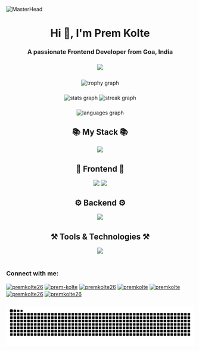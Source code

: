 ![MasterHead](https://pbs.twimg.com/profile_banners/1484745326926110720/1710215266/1500x500)
###  
<h1 align="center">  Hi 👋, I'm Prem Kolte </h1> 
<h3 align="center"> A passionate Frontend Developer from Goa, India</h3>  
 
###  
   
<div align="center">
  <img src="https://profile-counter.glitch.me/premkolte/count.svg?" start="1000" />
</div>
 
###
<div align="center">  
  <img src="https://github-profile-trophy.vercel.app?username=premkolte&theme=dracula&column=-1&row=1&margin-w=8&margin-h=8&no-bg=false&no-frame=false&order=4" height="150"  alt="trophy graph"  />
</div>

###

<div align="center">
  <img src="https://github-readme-stats.vercel.app/api?username=premkolte&hide_title=false&hide_rank=false&show_icons=true&include_all_commits=true&count_private=true&disable_animations=false&theme=dracula&locale=en&hide_border=false" height="150" alt="stats graph"  />
  <img src="https://streak-stats.demolab.com?user=premkolte&locale=en&mode=daily&theme=dracula&hide_border=false&border_radius=5" height="150" alt="streak graph"  />
</div>

###

<div align="center">
  <img src="https://github-readme-stats.vercel.app/api/top-langs?username=Premkolte&locale=en&hide_title=false&layout=compact&card_width=320&langs_count=6&theme=dracula&hide_border=false&order=2" height="150" alt="languages graph"  />
</div>

### 

<h2 align="center">📚 My Stack 📚</h2>
<div align="center">
    <img src="https://skillicons.dev/icons?i=mongodb,express,react,nodejs" />
</div>

<h2 align="center">🎨 Frontend 🎨</h2>
<div align="center">
    <img src="https://skillicons.dev/icons?i=html,css,js,ts,react,redux,nextjs,tailwind,bootstrap,materialui"/>
    <img src="https://skillicons.dev/icons?i=babel,webpack,githubactions,vite"/>
</div>

<h2 align="center">⚙️ Backend ⚙️</h2>
<div align="center">
    <img src="https://skillicons.dev/icons?i=nodejs,express,mongo,django,nginx,redis,kafka,prisma" />
</div>

<h2 align="center">⚒️ Tools & Technologies ⚒️</h2>
<div align="center">
    <img src="https://skillicons.dev/icons?i=git,github,figma,docker,kubernetes,aws,firebase,appwrite,postman" />
</div>
<br/>

###
<div align="left">
  <h3 align="left">Connect with me: </h3> 
  <p align="left">
  <a href="https://twitter.com/premkolte26" target="blank"><img align="center" src="https://raw.githubusercontent.com/rahuldkjain/github-profile-readme-generator/master/src/images/icons/Social/twitter.svg" alt="premkolte26" height="30" width="40" /></a>
  <a href="https://linkedin.com/in/prem-kolte" target="blank"><img align="center" src="https://raw.githubusercontent.com/rahuldkjain/github-profile-readme-generator/master/src/images/icons/Social/linked-in-alt.svg" alt="prem-kolte" height="30" width="40" /></a>
  <a href="https://instagram.com/premkolte26" target="blank"><img align="center" src="https://raw.githubusercontent.com/rahuldkjain/github-profile-readme-generator/master/src/images/icons/Social/instagram.svg" alt="premkolte26" height="30" width="40" /></a>
  <a href="https://www.codechef.com/users/premkolte" target="blank"><img align="center" src="https://cdn.jsdelivr.net/npm/simple-icons@3.1.0/icons/codechef.svg" alt="premkolte" height="30" width="40" /></a>
  <a href="https://codeforces.com/profile/premkolte" target="blank"><img align="center" src="https://raw.githubusercontent.com/rahuldkjain/github-profile-readme-generator/master/src/images/icons/Social/codeforces.svg" alt="premkolte" height="30" width="40" /></a>
  <a href="https://www.leetcode.com/premkolte26" target="blank"><img align="center" src="https://raw.githubusercontent.com/rahuldkjain/github-profile-readme-generator/master/src/images/icons/Social/leet-code.svg" alt="premkolte26" height="30" width="40" /></a>
  <a href="https://auth.geeksforgeeks.org/user/premkolte26" target="blank"><img align="center" src="https://raw.githubusercontent.com/rahuldkjain/github-profile-readme-generator/master/src/images/icons/Social/geeks-for-geeks.svg" alt="premkolte26" height="30" width="40" /></a>
  </p> 
</div>

### 
<div>
  <img src="https://raw.githubusercontent.com/premkolte/premkolte/output/snake.svg" alt="Snake animation" />
  
</div>


###

<br clear="both">

<p>
<!--   <img align="center" height="200" src="https://pbs.twimg.com/media/GHmt8aEawAALf7i?format=png&name=small"  /> -->
  <img src="https://user-images.githubusercontent.com/39916680/132490679-1b93cc7e-d718-4410-9f43-8a5387c2cc7a.png" alt="" />
</p>
